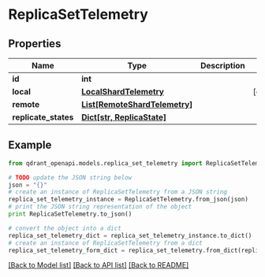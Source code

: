 # ReplicaSetTelemetry


## Properties
Name | Type | Description | Notes
------------ | ------------- | ------------- | -------------
**id** | **int** |  | 
**local** | [**LocalShardTelemetry**](LocalShardTelemetry.md) |  | [optional] 
**remote** | [**List[RemoteShardTelemetry]**](RemoteShardTelemetry.md) |  | 
**replicate_states** | [**Dict[str, ReplicaState]**](ReplicaState.md) |  | 

## Example

```python
from qdrant_openapi.models.replica_set_telemetry import ReplicaSetTelemetry

# TODO update the JSON string below
json = "{}"
# create an instance of ReplicaSetTelemetry from a JSON string
replica_set_telemetry_instance = ReplicaSetTelemetry.from_json(json)
# print the JSON string representation of the object
print ReplicaSetTelemetry.to_json()

# convert the object into a dict
replica_set_telemetry_dict = replica_set_telemetry_instance.to_dict()
# create an instance of ReplicaSetTelemetry from a dict
replica_set_telemetry_form_dict = replica_set_telemetry.from_dict(replica_set_telemetry_dict)
```
[[Back to Model list]](../README.md#documentation-for-models) [[Back to API list]](../README.md#documentation-for-api-endpoints) [[Back to README]](../README.md)


